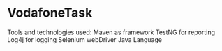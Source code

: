 # VodafoneTask

Tools and technologies used:
Maven as framework
TestNG for reporting
Log4j for logging 
Selenium webDriver
Java Language
